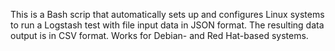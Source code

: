 This is a Bash scrip that automatically sets up and configures Linux systems to run a Logstash test with file input data in JSON format. The resulting data output is in CSV format.
Works for Debian- and Red Hat-based systems.
